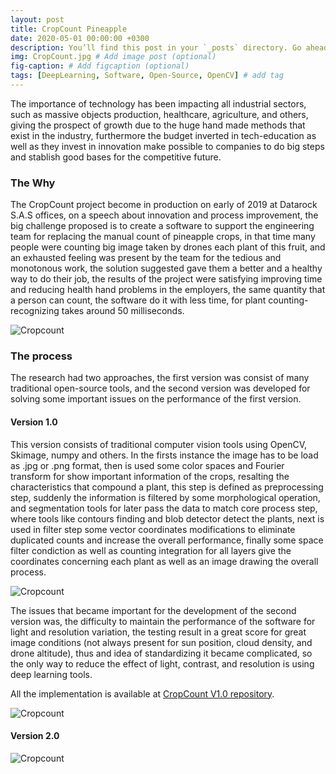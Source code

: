 ```yaml
---
layout: post
title: CropCount Pineapple
date: 2020-05-01 00:00:00 +0300
description: You’ll find this post in your `_posts` directory. Go ahead and edit it and re-build the site to see your changes. # Add post description (optional)
img: CropCount.jpg # Add image post (optional)
fig-caption: # Add figcaption (optional)
tags: [DeepLearning, Software, Open-Source, OpenCV] # add tag
---
```

The importance of technology has been impacting all industrial sectors, such as massive objects production, healthcare, agriculture, and others, giving the prospect of growth due to the huge hand made methods that exist in the industry, furthermore the budget inverted in tech-education as well as they invest in innovation make possible to companies to do big steps and stablish good bases for the competitive future.

### The Why
The CropCount project become in production on early of 2019 at Datarock S.A.S offices,  on a speech about innovation and process improvement, the big challenge proposed is to create a software to support the engineering team for replacing the manual count of pineapple crops, in that time many people were counting big image taken by drones each plant of this fruit, and an exhausted feeling was present by the team for the tedious and monotonous work, the solution suggested gave them a better and a healthy way to do their job, the results of the project were satisfying improving time and reducing health hand problems in the employers, the same quantity that a person can count, the software do it with less time, for plant counting-recognizing takes around 50 milliseconds.

![Cropcount]({{site.baseurl}}/assets/img/cropcount/Cropcount-Process.png)

### The process

The research had two approaches, the first version was consist of many traditional open-source tools, and the second version was developed for solving some important issues on the performance of the first version.

#### Version 1.0
This version consists of traditional computer vision tools using OpenCV, Skimage, numpy and others. In the firsts instance the image has to be load as .jpg or .png format, then is used some color spaces and Fourier transform for show important information of the crops, resalting the characteristics that compound a plant, this step is defined as preprocessing step, suddenly the information is filtered by some morphological operation, and segmentation tools for later pass the data to match core process step, where tools like contours finding and blob detector detect the plants, next is used in filter step some vector coordinates modifications to eliminate duplicated counts and increase the overall performance, finally some space filter condiction as well as counting integration for all layers give the coordinates concerning each plant as well as an image drawing the overall process.

![Cropcount]({{site.baseurl}}/assets/img/cropcount/CropCountV1.0.png)

The issues that became important for the development of the second version was, the difficulty to maintain the performance of the software for light and resolution variation, the testing result in a great score for great image conditions (not always present for sun position, cloud density, and drone altitude), thus and idea of standardizing it became complicated, so the only way to reduce the effect of light, contrast, and resolution is using deep learning tools.

All the implementation is available at [CropCount V1.0 repository](https://github.com/dfalveargOT/CropCount_V1.0.git).

![Cropcount]({{site.baseurl}}/assets/img/cropcount/cp15.jpg)

#### Version 2.0


![Cropcount]({{site.baseurl}}/assets/img/cropcount/CropCountP3.png)

